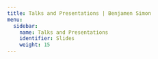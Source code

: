 ```yaml
---
title: Talks and Presentations | Benjamen Simon
menu:
  sidebar:
    name: Talks and Presentations
    identifier: Slides
    weight: 15
---
```

